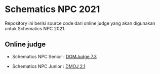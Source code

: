 # Schematics NPC 2021

Repository ini berisi source code dari online judge yang akan digunakan untuk Schematics NPC 2021.

## Online judge

- Schematics NPC Senior : [DOMJudge 7.3](https://github.com/zydhanlinnar11/schematics-npc-online-judge/tree/senior-domjudge-7.3)

- Schematics NPC Junior : [DMOJ 2.1](https://github.com/zydhanlinnar11/schematics-npc-online-judge/tree/junior-dmoj-2.1)
